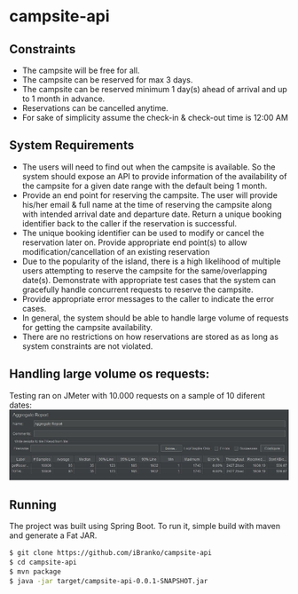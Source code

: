# campsite-api

## Constraints
* The campsite will be free for all.
* The campsite can be reserved for max 3 days.
* The campsite can be reserved minimum 1 day(s) ahead of arrival and up to 1 month in advance.
* Reservations can be cancelled anytime.
* For sake of simplicity assume the check-in & check-out time is 12:00 AM

## System Requirements
* The users will need to find out when the campsite is available. So the system should expose an API to provide information of the
availability of the campsite for a given date range with the default being 1 month.
* Provide an end point for reserving the campsite. The user will provide his/her email & full name at the time of reserving the campsite
along with intended arrival date and departure date. Return a unique booking identifier back to the caller if the reservation is successful.
* The unique booking identifier can be used to modify or cancel the reservation later on. Provide appropriate end point(s) to allow
modification/cancellation of an existing reservation
* Due to the popularity of the island, there is a high likelihood of multiple users attempting to reserve the campsite for the same/overlapping
date(s). Demonstrate with appropriate test cases that the system can gracefully handle concurrent requests to reserve the campsite.
* Provide appropriate error messages to the caller to indicate the error cases.
* In general, the system should be able to handle large volume of requests for getting the campsite availability.
* There are no restrictions on how reservations are stored as as long as system constraints are not violated.

## Handling large volume os requests:
Testing ran on JMeter with 10.000 requests on a sample of 10 diferent dates:
![JMeter test result](https://github.com/iBranko/campsite-api/blob/master/src/main/resources/test/JMeter-test-result.JPG)

## Running
The project was built using Spring Boot.
To run it, simple build with maven and generate a Fat JAR.

```bash
$ git clone https://github.com/iBranko/campsite-api
$ cd campsite-api
$ mvn package
$ java -jar target/campsite-api-0.0.1-SNAPSHOT.jar
```
